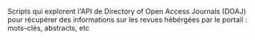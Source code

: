 Scripts qui explorent l'API de Directory of Open Access Journals (DOAJ) pour récupérer des informations sur les revues hébérgées par le portail : mots-clés, abstracts, etc
